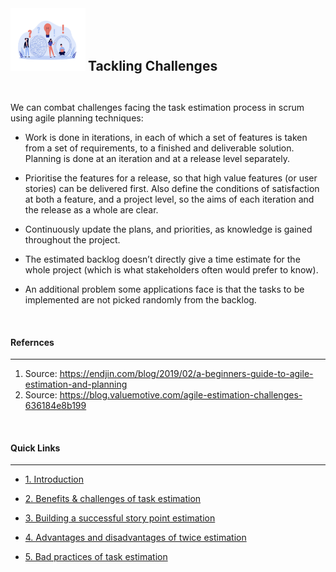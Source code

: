 
  <img src="https://github.com/xtreger/handbook-of-best-practices/blob/task-estimation-in-scrum/Task-Estimation/Images/challenges.png" width="120" height="100"/>
<h2  style="display:inline;"> Tackling Challenges </h2>

&nbsp;

We can combat challenges facing the task estimation process in scrum using agile planning techniques:


+ Work is done in iterations, in each of which a set of features is taken from a set of requirements, to a finished and deliverable solution. Planning is done at an iteration and at a release level separately.

+ Prioritise the features for a release, so that high value features (or user stories) can be delivered first. Also define the conditions of satisfaction at both a feature, and a project level, so the aims of each iteration and the release as a whole are clear.

+ Continuously update the plans, and priorities, as knowledge is gained throughout the project.

+ The estimated backlog doesn’t directly give a time estimate for the whole project (which is what stakeholders often would prefer to know).

+ An additional problem some applications face is that the tasks to be implemented are not picked randomly from the backlog.

&nbsp;

#### **Refernces**
---
1. Source: https://endjin.com/blog/2019/02/a-beginners-guide-to-agile-estimation-and-planning
2. Source: https://blog.valuemotive.com/agile-estimation-challenges-636184e8b199

&nbsp;

#### **Quick Links**
---
- [1. Introduction](../Introduction.md)

- [2. Benefits & challenges of task estimation](Benefits_Challenges.md)

- [3. Building a successful story point estimation](Building_estimation.md)

- [4. Advantages and disadvantages of twice estimation](Advantages_Disadvantages.md)

- [5. Bad practices of task estimation](Bad_practices.md)
